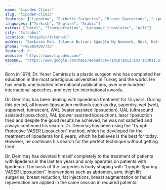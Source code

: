 ```yaml
---
name: "Lipodem Clinic"
slug: "lipodem-clinic"
features: ["Lipodema", "Esthetic Surgeries", "Breast Operations", "Liposuction"]
languages: ["Turkish", "English", "Arabic"]
extras: ["Hotel", "Transportation", "Language translator", "Wifi"]
city: "Istanbul"
location: "Ataşehir/Istanbul"
address: "Barbaros Mah. Ihlamur Bulvarı Ağaoğlu My Newwork, No:3, Kat: 3, D:25, 34746 Ataşehir/İstanbul"
phone: "+905054007733"
featured: 0
website: "https://www.lipodem.com/"
mapsURL: "https://www.google.com/maps/embed?pb=!1m18!1m12!1m3!1d3011.516783917041!2d29.10157705182516!3d40.992060779200905!2m3!1f0!2f0!3f0!3m2!1i1024!2i768!4f13.1!3m3!1m2!1s0x14cab60cb1e07ac7%3A0x4bc0886419832541!2sLipodem.com%20%7C%20Dr.%20Yener%20Demirta%C5%9F%20%7C%20Lipedema%20Surgeon%20in%20Turkey%20%7C%20Vaser%20Liposuction%20for%20Lipedema%20%7C%20Lip%C3%B6dem%20Cerrah%C4%B1%20%C4%B0stanbul!5e0!3m2!1sen!2str!4v1661303472734!5m2!1sen!2str"
---
```


Born in 1974, Dr. Yener Demirtaş is a plastic surgeon who has completed her education in the most prestigious universities in Turkey and the world. He has nearly one hundred international publications, over one hundred international speeches, and over ten international awards.

Dr. Demirtaş has been dealing with lipoedema treatment for 15 years. During this period, all known liposuction methods such as dry, superdry, wet (wet), superwet, tumescent, WAL (water assisted liposuction), UAL (ultrasound assisted liposuction), PAL (power assisted liposuction), laser liposuction tried and despite the good results he achieved, he was not satisfied and always continued his search. Dr. Demirtaş has been using the "Lymph Protective VASER Liposuction" method, which he developed for the treatment of lipoedema for 8 years, which he believes is the best for today. However, he continues his search for the perfect technique without getting tired.

Dr. Demirtaş has devoted himself completely to the treatment of patients with lipedema in the last ten years and only operates on patients with lipedema. The basis of the surgeries is body shaping with “Lymph-Sparing VASER Liposuction”. Interventions such as abdomen, arm, thigh lift surgeries, breast reduction, fat injections, breast augmentation or facial rejuvenation are applied in the same session in required patients.
